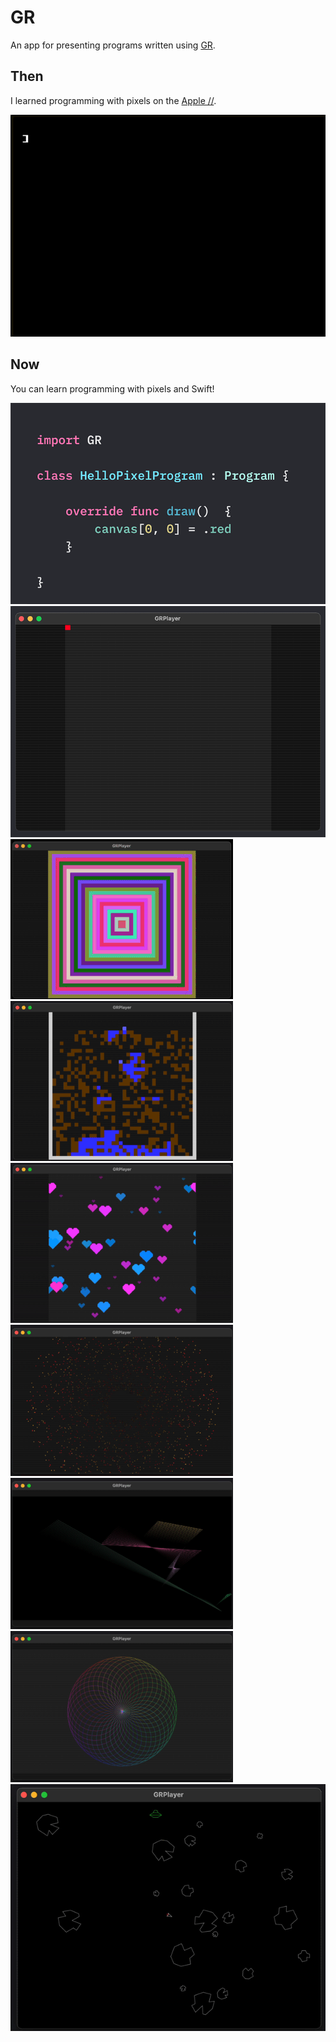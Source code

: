 # GR

An app for presenting programs written using [GR]().

## Then

I learned programming with pixels on the [Apple //](https://www.scullinsteel.com/apple2/#dos33master).

![](Docs/Apple-2-GR.gif)

## Now

You can learn programming with pixels and Swift!

![](Docs/HelloPixel-Program.png)
![](Docs/HelloPixel-Window.png)
![](Docs/Mandala.gif)
![](Docs/Drip.gif)
![](Docs/RainingHearts.gif)
![](Docs/Whirlwind.gif)
![](Docs/DancingLine.gif)
![](Docs/HelloTurtle.gif)
![](Docs/SpaceRocks.gif)
